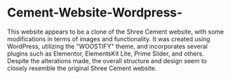 # Cement-Website-Wordpress-

This website appears to be a clone of the Shree Cement website, with some modifications in terms of images and functionality. It was created using WordPress, utilizing the "WOOSTIFY" theme, and incorporates several plugins such as Elementor, ElementsKit Lite, Prime Slider, and others. Despite the alterations made, the overall structure and design seem to closely resemble the original Shree Cement website.
